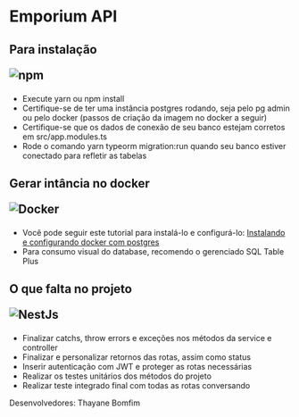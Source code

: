 # Emporium API

<h2>Para instalação <p><img alt="npm" src="https://img.shields.io/badge/-NPM-CB3837?style=flat-square&logo=npm&logoColor=white" /></p></h2>

- Execute yarn ou npm install
- Certifique-se de ter uma instância postgres rodando, seja pelo pg admin ou pelo docker (passos de criação da imagem no docker a seguir)
- Certifique-se que os dados de conexão de seu banco estejam corretos em src/app.modules.ts
- Rode o comando yarn typeorm migration:run quando seu banco estiver conectado para refletir as tabelas

<h2>Gerar intância no docker <p><img alt="Docker" src="https://img.shields.io/badge/-Docker-46a2f1?style=flat-square&logo=docker&logoColor=white" /></p></h2>

-  Você pode seguir este tutorial para instalá-lo e configurá-lo: [Instalando e configurando docker com postgres](https://docs.google.com/document/d/17_IfLPRJUvhAKDF__8gc729dWeQ3AaD-QHiLoYLzHtQ/edit)
- Para consumo visual do database, recomendo o gerenciado SQL Table Plus

<h2>O que falta no projeto <p><img alt="NestJs" src="https://img.shields.io/badge/-NestJs-ea2845?style=flat-square&logo=nestjs&logoColor=white" /></p></h2>

- Finalizar catchs, throw errors e exceções nos métodos da service e controller
- Finalizar e personalizar retornos das rotas, assim como status
- Inserir autenticação com JWT e proteger as rotas necessárias
- Realizar os testes unitários dos métodos do projeto
- Realizar teste integrado final com todas as rotas conversando

Desenvolvedores: Thayane Bomfim
